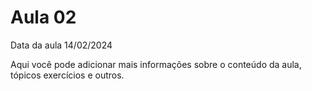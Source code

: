 # Aula 02

Data da aula 14/02/2024

Aqui você pode adicionar mais informações sobre o conteúdo da aula, tópicos exercícios e outros.
